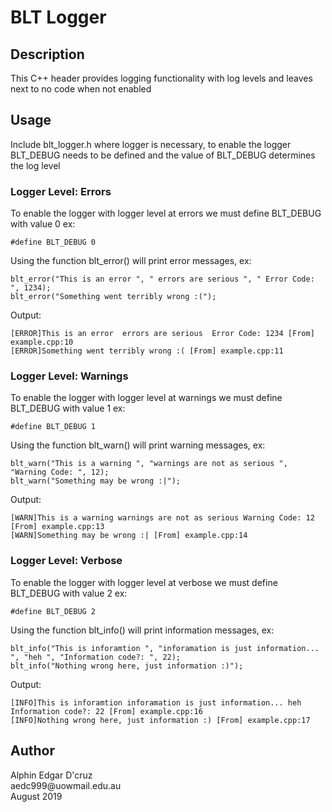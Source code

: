 <h1>BLT Logger</h1>
<h2>Description</h2>
<p>This C++ header provides logging functionality with log levels and leaves next to no code when not enabled</p>
<h2>Usage</h2>
<p>Include blt_logger.h where logger is necessary, to enable the logger BLT_DEBUG needs to be defined and the value of BLT_DEBUG determines the log level</p>

<h3>Logger Level: Errors</h3>
<p>To enable the logger with logger level at errors we must define BLT_DEBUG with value 0 ex:</p>
<pre><code>#define BLT_DEBUG 0</code></pre>
<p>Using the function blt_error() will print error messages, ex:</p>
<pre><code>blt_error("This is an error ", " errors are serious ", " Error Code: ", 1234);
blt_error("Something went terribly wrong :(");</code></pre>
<p>Output:</p>
<pre><code>[ERROR]This is an error  errors are serious  Error Code: 1234 [From] example.cpp:10
[ERROR]Something went terribly wrong :( [From] example.cpp:11</code></pre>

<h3>Logger Level: Warnings</h3>
<p>To enable the logger with logger level at warnings we must define BLT_DEBUG with value 1 ex:</p>
<pre><code>#define BLT_DEBUG 1</code></pre>

<p>Using the function blt_warn() will print warning messages, ex:</p>
<pre><code>blt_warn("This is a warning ", "warnings are not as serious ", "Warning Code: ", 12);
blt_warn("Something may be wrong :|");</code></pre>
<p>Output:</p>
<pre><code>[WARN]This is a warning warnings are not as serious Warning Code: 12 [From] example.cpp:13
[WARN]Something may be wrong :| [From] example.cpp:14</code></pre>

<h3>Logger Level: Verbose</h3>
<p>To enable the logger with logger level at verbose we must define BLT_DEBUG with value 2 ex:</p>
<pre><code>#define BLT_DEBUG 2</code></pre>
<p>Using the function blt_info() will print information messages, ex:</p>
<pre><code>blt_info("This is inforamtion ", "inforamation is just information... ", "heh ", "Information code?: ", 22);
blt_info("Nothing wrong here, just information :)");</code></pre>
<p>Output:</p>
<pre><code>[INFO]This is inforamtion inforamation is just information... heh Information code?: 22 [From] example.cpp:16
[INFO]Nothing wrong here, just information :) [From] example.cpp:17</code></pre>

<h2>Author</h2>
<p>Alphin Edgar D'cruz<br/>
aedc999@uowmail.edu.au<br/>
August 2019</p>

